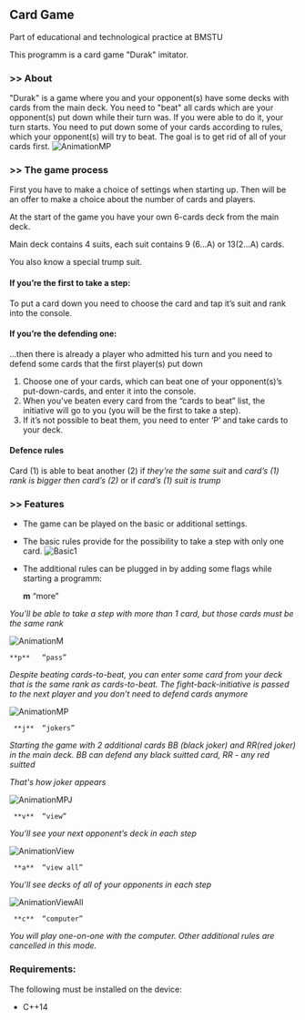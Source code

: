 ## Card Game

Part of educational and technological practice at BMSTU

This programm is a card game "Durak" imitator.


### >> About
"Durak" is a game where you and your opponent(s) have some decks with cards from the main deck. You need to "beat" all cards which are your opponent(s) put down while their turn was. If you were able to do it, your turn starts. You need to put down some of your cards according to rules, which your opponent(s) will try to beat. The goal is to get rid of all of your cards first.
![AnimationMP](https://user-images.githubusercontent.com/62678416/149420610-04d0353d-2268-4996-9f88-4991acb701ee.gif)


### >> The game process

First you have to make a choice of settings when starting up. Then will be an offer to make a choice about the number of cards and players.

At the start of the game you have your own 6-cards deck from the main deck.

Main deck contains 4 suits, each suit contains 9 (6...A) or 13(2...A) cards.

You also know a special trump suit.

#### If you’re the first to take a step:

To put a card down you need to choose the card and tap it’s suit and rank into the console. 

#### If you’re the defending one:

...then there is already a player who admitted his turn and you need to defend some cards that the first player(s) put down

1. Choose one of your cards, which can beat one of your opponent(s)’s put-down-cards, and enter it into the console. 
2. When you've beaten every card from the “cards to beat” list, the initiative will go to you (you will be the first to take a step).  
3. If it’s not possible to beat them, you need to enter ‘P’ and take cards to your deck.

#### Defence rules

Card (1) is able to beat another (2) if *they’re the same suit* and *card’s (1) rank is bigger then card’s (2)* or if *card’s (1) suit is trump*

### >> Features

- The game can be played on the basic or additional settings.
- The basic rules provide for the possibility to take a step with only one card.
![Basic1](https://user-images.githubusercontent.com/62678416/149420794-416c9238-ff72-4e4b-91c9-8c86c8bb1a20.gif)

- The additional rules can be plugged in by adding some flags while starting a programm:

	 **m**	“more” 
	 
*You’ll be able to take a step with more than 1 card, but those cards must be the same rank*

![AnimationM](https://user-images.githubusercontent.com/62678416/149419654-987b2df5-c639-493b-93e1-ae6072e75984.gif)


	 
	**p**	“pass”
	 
*Despite beating cards-to-beat, you can enter some card from your deck that is the same rank as cards-to-beat. The fight-back-initiative is passed to the next player and you don’t need to defend cards anymore*

![AnimationMP](https://user-images.githubusercontent.com/62678416/149420610-04d0353d-2268-4996-9f88-4991acb701ee.gif)



	 **j**	“jokers”
	 
*Starting the game with 2 additional cards BB (black joker) and RR(red joker) in the main deck. BB can defend any black suitted card, RR - any red suitted*

*That's how joker appears*

![AnimationMPJ](https://user-images.githubusercontent.com/62678416/149419691-fe4925b7-96bb-4e38-91f1-533d82bd4bda.gif)



	 **v**	“view”
	 
*You’ll see your next opponent’s deck in each step*

![AnimationView](https://user-images.githubusercontent.com/62678416/149421251-aeb23cee-cd66-47ea-88b9-f2d81bdf3489.gif)



	 **a**	“view all”
	 
*You’ll see decks of all of your opponents in each step*

![AnimationViewAll](https://user-images.githubusercontent.com/62678416/149421271-70194469-022b-453f-bafa-4f501a1758d2.gif)



	 **c**	“computer”
	 
*You will play one-on-one with the computer. Other additional rules are cancelled in this mode.*


### Requirements:
The following must be installed on the device:

- C++14
